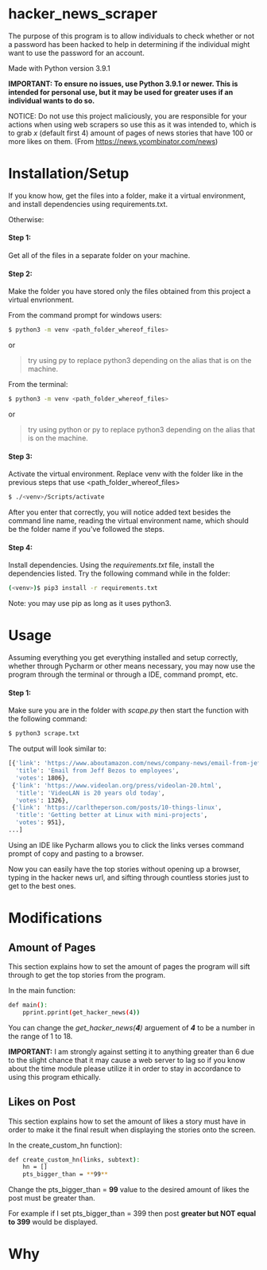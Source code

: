 # hacker_news_scraper

The purpose of this program is to allow individuals to check whether or not a password has been hacked to help in determining if the individual might want to use the password for an account.

Made with Python version 3.9.1

**IMPORTANT: To ensure no issues, use Python 3.9.1 or newer.
This is intended for personal use, but it may be used for greater uses if an individual wants to do so.**

NOTICE: Do not use this project maliciously, you are responsible for your actions when using web scrapers so use this as it was intended to, which is to grab *x* (default first 4) amount of pages of news stories that have 100 or more likes on them. (From https://news.ycombinator.com/news)

# Installation/Setup

If you know how, get the files into a folder, make it a virtual environment, and install dependencies using requirements.txt.

Otherwise: 

#### Step 1: 
Get all of the files in a separate folder on your machine.

#### Step 2: 
Make the folder you have stored only the files obtained from this project a virtual envrionment.

From the command prompt for windows users:

```sh
$ python3 -m venv <path_folder_whereof_files>
```
or
>try using 
py to replace python3 depending on the alias that is on the machine.

From the terminal:
```sh
$ python3 -m venv <path_folder_whereof_files>
```
or
>try using python or py to replace python3 depending on the alias that is on the machine.

#### Step 3: 
Activate the virtual environment.
Replace venv with the folder like in the previous steps that use <path_folder_whereof_files>
```sh
$ ./<venv>/Scripts/activate
```
After you enter that correctly, you will notice added text besides the command line name, reading the virtual environment name, which should be the folder name if you've followed the steps.

#### Step 4: 
Install dependencies.
Using the *requirements.txt* file, install the dependencies listed.
Try the following command while in the folder:
```sh
(<venv>)$ pip3 install -r requirements.txt
```
Note: you may use pip as long as it uses python3.

# Usage
Assuming everything you get everything installed and setup correctly, whether through Pycharm or other means necessary, you may now use the program through the terminal or through a IDE, command prompt, etc.

#### Step 1:
Make sure you are in the folder with *scape.py* then start the function with the following command:

```sh
$ python3 scrape.txt
```

The output will look similar to:

```sh
[{'link': 'https://www.aboutamazon.com/news/company-news/email-from-jeff-bezos-to-employees',
  'title': 'Email from Jeff Bezos to employees',
  'votes': 1806},
 {'link': 'https://www.videolan.org/press/videolan-20.html',
  'title': 'VideoLAN is 20 years old today',
  'votes': 1326},
 {'link': 'https://carltheperson.com/posts/10-things-linux',
  'title': 'Getting better at Linux with mini-projects',
  'votes': 951},
...]
```

Using an IDE like Pycharm allows you to click the links verses command prompt of copy and pasting to a browser.

Now you can easily have the top stories without opening up a browser, typing in the hacker news url, and sifting through countless stories just to get to the best ones.

# Modifications

## Amount of Pages
This section explains how to set the amount of pages the program will sift through to get the top stories from the program.

In the main function:

```sh
def main():
    pprint.pprint(get_hacker_news(4))
```

You can change the *get_hacker_news(***4***)* arguement of ***4*** to be a number in the range of 1 to 18.

**IMPORTANT:**
I am strongly against setting it to anything greater than 6 due to the slight chance that it may cause a web server to lag so if you know about the time module please utilize it in order to stay in accordance to using this program ethically.

## Likes on Post
This section explains how to set the amount of likes a story must have in order to make it the final result when displaying the stories onto the screen.

In the create_custom_hn function):

```sh
def create_custom_hn(links, subtext):
    hn = []
    pts_bigger_than = **99**
```

Change the pts_bigger_than = **99** value to the desired amount of likes the post must be greater than.

For example if I set pts_bigger_than = 399
then post **greater but NOT equal to 399** would be displayed.

# Why

